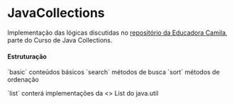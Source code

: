 # JavaCollections
Implementação das lógicas discutidas no [repositório da Educadora Camila](https://github.com/cami-la/collections-java-api-2023/tree/master/src/main/java/list), parte do Curso de Java Collections.

#### Estruturação
´basic´ conteúdos básicos
´search´ métodos de busca
´sort´ métodos de ordenação 

´list´ conterá implementações da <<Interface>> List do java.util
 